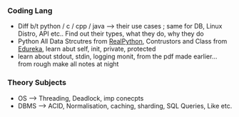 ### Coding Lang
- Diff b/t python / c / cpp / java --> their use cases ; same for DB, Linux Distro, API etc.. Find out their types, what they do, why they do
- Python All Data Strcutres from [RealPython](https://realpython.com/python-data-structures/), Contrustors and Class from [Edureka](https://www.edureka.co/blog/python-constructors/), learn abut self, init, private, protected
- learn about stdout, stdin, logging monit, from the pdf made earlier... from rough make all notes at night

### Theory Subjects
- OS --> Threading, Deadlock, imp conecpts
- DBMS --> ACID, Normalisation, caching, sharding, SQL Queries, Like etc.